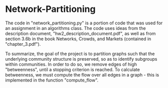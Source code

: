 # Network-Partitioning


The code in "network_partitioning.py" is a portion of code that was used for an assignment in an algorithms class. The code uses ideas from the description document, "hw2_description_document.pdf", as well as from section 3.6b in the book Networks, Crowds, and Markets (contained in "chapter_3.pdf"). 

To summarize, the goal of the project is to partition graphs such that the underlying community structure is preserved, so as to identify subgroups within communities. In order to do so, we remove edges of high "betweenness", until a stopping criterion is reached. To calculate betweenness, we must compute the flow over all edges in a graph - this is implemented in the function "compute_flow". 
